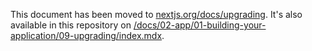 This document has been moved to [nextjs.org/docs/upgrading](https://nextjs.org/docs/upgrading). It's also available in this repository on [/docs/02-app/01-building-your-application/09-upgrading/index.mdx](/docs/02-app/01-building-your-application/09-upgrading/index.mdx).
